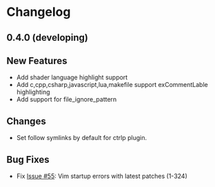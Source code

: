 # Changelog

## 0.4.0 (developing)

## New Features

 - Add shader language highlight support
 - Add c,cpp,csharp,javascript,lua,makefile support exCommentLable highlighting
 - Add support for file_ignore_pattern

## Changes

 - Set follow symlinks by default for ctrlp plugin.

## Bug Fixes

 - Fix [Issue #55](https://github.com/exvim/main/issues/55): Vim startup errors with latest patches (1-324)
